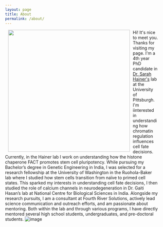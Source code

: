 ```yaml
---
layout: page
title: About
permalink: /about/
---
```

<img width ="400" align = left hspace = "10" id="profile" src = "/rithika-pic.JPG"/> Hi! It's nice to meet you. Thanks for visiting my page. I'm a 4th year PhD candidate in [Dr. Sarah Hainer's](https://www.hainerlab.com/) lab  at the University of Pittsburgh. I'm iinterested in understanding how chromatin regulation influences cell fate decisions.  Currently, in the Hainer lab I work on understanding how the histone chaperone FACT promotes stem cell pluripotency. 
While pursuing my Bachelor’s degree in Genetic Engineering in India, I was selected for a research fellowship at the University of Washington in the Ruohola-Baker lab where I studied how stem cells transition from naïve to primed cell states. This sparked my interests in understanding cell fate decisions, I then studied the role of calcium channels in neurodegeneration in Dr. Gaiti Hasan’s lab at National Centre for Biological Sciences in India. Alongside my research pursuits, I am a consultant at Fourth River Solutions, actively lead science communication and outreach efforts, and am passionate about mentoring. Both within the lab and through various programs, I have directly mentored several high school students, undergraduates, and pre-doctoral students. ![image](https://github.com/user-attachments/assets/befbdf79-29ff-4176-ab47-db0fd727bbff)





